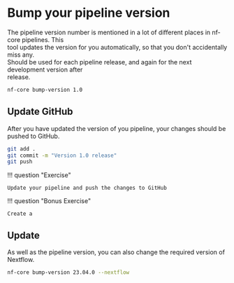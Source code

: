 # Bump your pipeline version

The pipeline version number is mentioned in a lot of different places in nf-core pipelines. This  
tool updates the version for you automatically, so that you don't accidentally miss any.  
Should be used for each pipeline release, and again for the next development version after  
release.

```bash
nf-core bump-version 1.0
```

## Update GitHub

After you have updated the version of you pipeline, your changes should be pushed to GitHub.

```bash
git add .
git commit -m "Version 1.0 release"
git push
```

!!! question "Exercise"

    Update your pipeline and push the changes to GitHub

!!! question "Bonus Exercise"

    Create a

## Update

As well as the pipeline version, you can also change the required version of Nextflow.

```bash
nf-core bump-version 23.04.0 --nextflow
```
